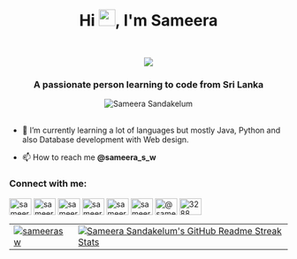 <h1 align="center">Hi <img src="https://media.giphy.com/media/hvRJCLFzcasrR4ia7z/giphy.gif" width="30px"/>, I'm Sameera</h1>
<div align=center> 
 
  </div>
<br>
<p align="center">
  <a href="https://skillicons.dev">
    <img src="https://skillicons.dev/icons?i=github,py,java,dart,flutter,html,css,js,selenium,vscode,idea,ps,ai,figma,xd,sketchup&theme=light&perline=8" />
  </a>
</p>

<h3 align="center">A passionate person learning to code from Sri Lanka</h3>

<div align = "center">
           <img src="https://github-profile-trophy-arasgungore.vercel.app/?username=sameerasw&no-frame=true&no-bg=true&theme=flat&column=8&margin-w=5&margin-h=5&rank=-?" alt="Sameera Sandakelum" />
      </div>
<br>

- 🌱 I’m currently learning a lot of languages but mostly Java, Python and also Database development with Web design.

- 📫 How to reach me **@sameera_s_w**

<h3 align="left">Connect with me:</h3>
<p align="left">
<a href="https://twitter.com/sameera_s_w" target="blank"><img align="center" src="https://raw.githubusercontent.com/rahuldkjain/github-profile-readme-generator/master/src/images/icons/Social/twitter.svg" alt="sameera_s_w" height="30" width="40" /></a>
<a href="https://linkedin.com/in/sameerasw" target="blank"><img align="center" src="https://raw.githubusercontent.com/rahuldkjain/github-profile-readme-generator/master/src/images/icons/Social/linked-in-alt.svg" alt="sameerasw" height="30" width="40" /></a>
<a href="https://fb.com/sameera.s.w" target="blank"><img align="center" src="https://raw.githubusercontent.com/rahuldkjain/github-profile-readme-generator/master/src/images/icons/Social/facebook.svg" alt="sameera.s.w" height="30" width="40" /></a>
<a href="https://instagram.com/sameera_s_w" target="blank"><img align="center" src="https://raw.githubusercontent.com/rahuldkjain/github-profile-readme-generator/master/src/images/icons/Social/instagram.svg" alt="sameera_s_w" height="30" width="40" /></a>
<a href="https://dribbble.com/sameera_s_w" target="blank"><img align="center" src="https://raw.githubusercontent.com/rahuldkjain/github-profile-readme-generator/master/src/images/icons/Social/dribbble.svg" alt="sameera_s_w" height="30" width="40" /></a>
<a href="https://www.behance.net/sameera_s_w" target="blank"><img align="center" src="https://raw.githubusercontent.com/rahuldkjain/github-profile-readme-generator/master/src/images/icons/Social/behance.svg" alt="sameera_s_w" height="30" width="40" /></a>
<a href="https://medium.com/@sameera_s_w" target="blank"><img align="center" src="https://raw.githubusercontent.com/rahuldkjain/github-profile-readme-generator/master/src/images/icons/Social/medium.svg" alt="@sameera_s_w" height="30" width="40" /></a>
<a href="https://discord.gg/3288" target="blank"><img align="center" src="https://raw.githubusercontent.com/rahuldkjain/github-profile-readme-generator/master/src/images/icons/Social/discord.svg" alt="3288" height="30" width="40" /></a>
</p>

<table align="center">
<tr>
  <td>
<a href="https://linkedin.com/in/sameerasw" target="blank"><img align="center" src="https://github-readme-stats.vercel.app/api?username=sameerasw&show_icons=true&count_private=true&theme=tokyonight" alt="sameerasw"/></a>
  </td>
  <td>
<a href="https://git.io/streak-stats"> <img src="http://github-readme-streak-stats.herokuapp.com?user=sameerasw&hide_border=true&background=7777ff&currStreakLabel=ffffff&date_format=j%20M%5B%20Y%5D" alt="Sameera Sandakelum's GitHub Readme Streak Stats" /> </a>
  </td>
<tr>
</table>
    
